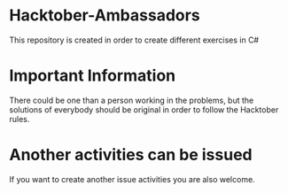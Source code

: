 # Hacktober-Ambassadors
This repository is created in order to create different exercises in C#

# Important Information

There could be one than a person working in the problems, but the solutions of everybody should be original in order to follow the Hacktober rules.

# Another activities can be issued

If you want to create another issue activities you are also welcome.
